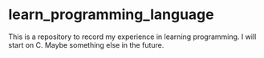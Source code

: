# learn_programming_language
This is a repository to record my experience in learning programming.
I will start on C.
Maybe something else in the future.

